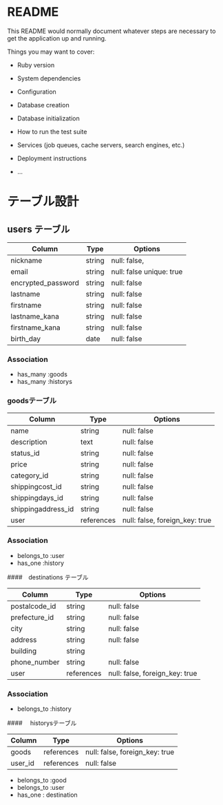 # README

This README would normally document whatever steps are necessary to get the
application up and running.

Things you may want to cover:

* Ruby version

* System dependencies

* Configuration

* Database creation

* Database initialization

* How to run the test suite

* Services (job queues, cache servers, search engines, etc.)

* Deployment instructions

* ...

# テーブル設計

## users テーブル

| Column             | Type       | Options                   |
| ------------------ | ------     | -----------               |
| nickname           | string     | null: false,              |
| email              | string     | null: false  unique: true | ユニーク制約
| encrypted_password | string     | null: false               |
| lastname           | string     | null: false               |
| firstname          | string     | null: false               |
| lastname_kana      | string     | null: false               |
| firstname_kana     | string     | null: false               |
| birth_day          | date       | null: false               |

### Association
- has_many :goods
- has_many :historys




### goodsテーブル

| Column             | Type     | Options                        |
| ------------------ | ------   | -----------                    |
| name               | string   | null: false                    | 
| description        | text     | null: false                    | 
| status_id          | string   | null: false                    |
| price              | string   | null: false                    |
| category_id        | string   | null: false                    |
| shippingcost_id    | string   | null: false                    |
| shippingdays_id    | string   | null: false                    |
| shippingaddress_id | string   | null: false                    |
| user               |references| null: false, foreign_key: true | 外部キー


### Association

- belongs_to :user
- has_one :history



####　destinations テーブル

| Column         | Type       | Options                        |
|-------------   |------------|--------------------------------|
| postalcode_id  | string     | null: false                    |
| prefecture_id  | string     | null: false                    |
| city           | string     | null: false                    |
| address        | string     | null: false                    |
| building       | string     |                                |
| phone_number   | string     | null: false                    |
| user           | references | null: false, foreign_key: true |

 
### Association

- belongs_to :history


####　 historysテーブル

| Column      | Type       | Options                        |
|-------------|------------|--------------------------------|
| goods       | references | null: false, foreign_key: true |
| user_id     | references | null: false                    |

- belongs_to :good
- belongs_to :user
- has_one : destination


